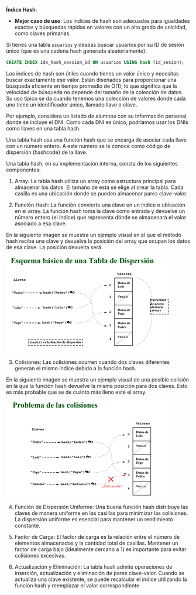 
**Índice Hash**:
   - **Mejor caso de uso**: Los índices de hash son adecuados para igualdades exactas y búsquedas rápidas en valores con un alto grado de unicidad, como claves primarias.

   Si tienes una tabla `usuarios` y deseas buscar usuarios por su ID de sesión único (que es una cadena hash generada aleatoriamente):

   ```sql
   CREATE INDEX idx_hash_session_id ON usuarios USING hash (id_sesion);
   ```

   Los índices de hash son útiles cuando tienes un valor único y necesitas buscar exactamente ese valor.
   Están diseñados para proporcionar una búsqueda eficiente en tiempo promedio de O(1), lo que significa que la velocidad de búsqueda no depende del tamaño de la colección de datos. Su uso típico se da cuando tenemos una colección de valores donde cada uno tiene un identificador único, llamado llave o clave.

   Por ejemplo, considera un listado de alumnos con su información personal, donde se incluye el DNI. Como cada DNI es único, podríamos usar los DNIs como llaves en una tabla hash.

   Una tabla hash usa una función hash que se encarga de asociar cada llave con un número entero. A este número se le conoce como código de dispersión (hashcode) de la llave.

   Una tabla hash, en su implementación interna, consta de los siguientes componentes:

   1. Array: La tabla hash utiliza un array como estructura principal para almacenar los datos. El tamaño de esta se elige al crear la tabla. Cada casilla es una ubicación donde se pueden almacenar pares clave-valor.

   2. Función Hash: La función convierte una clave en un índice o ubicación en el array. La función hash toma la clave como entrada y devuelve un número entero (el índice) que representa dónde se almacenará el valor asociado a esa clave.

   En la siguiente imagen se muestra un ejemplo visual en el que el método hash recibe una clave y devuelva la posición del array que ocupan los datos de esa clave. La posición devuelta será 

   ![Image](../images/hash1.png )

   3. Colisiones: Las colisiones ocurren cuando dos claves diferentes generan el mismo índice debido a la función hash.

   En la siguiente imagen se muestra un ejemplo visual de una posible colisión en la que la función hash devuelve la misma posición para dos claves. Esto es más probable que se de cuánto más lleno esté el array.

   ![Image](../images/hash2.png )

   4. Función de Dispersión Uniforme: Una buena función hash distribuye las claves de manera uniforme en las casillas para minimizar las colisiones. La dispersión uniforme es esencial para mantener un rendimiento constante.

   5. Factor de Carga: El factor de carga es la relación entre el número de elementos almacenados y la cantidad total de casillas. Mantener un factor de carga bajo (idealmente cercano a 1) es importante para evitar colisiones excesivas.

   6. Actualización y Eliminación: La tabla hash admite operaciones de inserción, actualización y eliminación de pares clave-valor. Cuando se actualiza una clave existente, se puede recalcular el índice utilizando la función hash y reemplazar el valor correspondiente   
   